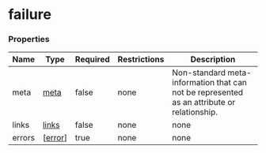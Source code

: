 
# failure

### Properties

|Name|Type|Required|Restrictions|Description|
|---|---|---|---|---|
|meta|[meta](/schema/meta)|false|none|Non-standard meta-information that can not be represented as an attribute or relationship.|
|links|[links](/schema/links)|false|none|none|
|errors|[[error](/schema/error.md)]|true|none|none|

